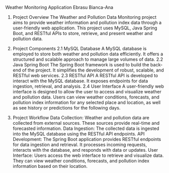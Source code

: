 Weather Monitoring Application
Ebrasu Bianca-Ana
1.	Project Overview
The Weather and Pollution Data Monitoring project aims to provide weather information and pollution index data through a user-friendly web application. This project uses MySQL, Java Spring Boot, and RESTful APIs to store, retrieve, and present weather and pollution data. 

2.	Project Components
2.1	MySQL Database
A MySQL database is employed to store both weather and pollution data efficiently. It offers a structured and scalable approach to manage large volumes of data.
2.2	Java Spring Boot
The Spring Boot framework is used to build the back-end of the project. It simplifies the development of robust, scalable, and RESTful web services.
2.3	RESTful API
A RESTful API is developed to interact with the MySQL database. It exposes endpoints for data ingestion, retrieval, and analysis.
2.4	User Interface
A user-friendly web interface is designed to allow the user to access and visualize weather and pollution data. Users can view weather conditions, forecasts, and pollution index information for any selected place and location, as well as see history or predictions for the following days. 

3.	Project Workflow
Data Collection: Weather and pollution data are collected from external sources. These sources provide real-time and forecasted information.
Data Ingestion: The collected data is ingested into the MySQL database using the RESTful API endpoints.
API Development: The Spring Boot application provides RESTful endpoints for data ingestion and retrieval. It processes incoming requests, interacts with the database, and responds with data or updates.
User Interface: Users access the web interface to retrieve and visualize data. They can view weather conditions, forecasts, and pollution index information based on their location.

